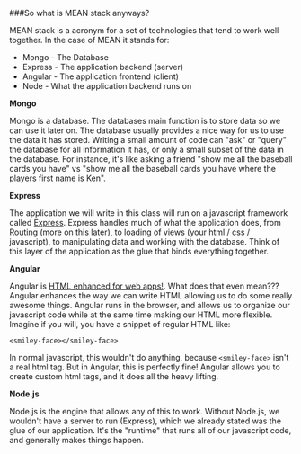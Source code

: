 ###So what is MEAN stack anyways?

MEAN stack is a acronym for a set of technologies that tend to work well
together.  In the case of MEAN it stands for:

* Mongo - The Database
* Express - The application backend (server)
* Angular - The application frontend (client)
* Node - What the application backend runs on

**Mongo**

Mongo is a database. The databases main function is to store data so we can use
it later on.  The database usually provides a nice way for us to use the data it
has stored.  Writing a small amount of code can "ask" or "query" the database
for all information it has, or only a small subset of the data in the database.
For instance, it's like asking a friend "show me all the baseball cards you
have" vs "show me all the baseball cards you have where the players first name
is Ken".

**Express**

The application we will write in this class will run on a javascript framework
called [Express](http://expressjs.com/).  Express handles much of what the
application does, from Routing (more on this later), to loading of views (your
html / css / javascript), to manipulating data and working with the database.
Think of this layer of the application as the glue that binds everything
together.

**Angular**

Angular is [HTML enhanced for web apps!](http://angularjs).  What does that even
mean???  Angular enhances the way we can write HTML allowing us to do some
really awesome things.  Angular runs in the browser, and allows us to organize
our javascript code while at the same time making our HTML more flexible.
Imagine if you will, you have a snippet of regular HTML like:

```
<smiley-face></smiley-face>
```

In normal javascript, this wouldn't do anything, because `<smiley-face>` isn't a
real html tag. But in Angular, this is perfectly fine!  Angular allows you to
create custom html tags, and it does all the heavy lifting.

**Node.js**

Node.js is the engine that allows any of this to work.  Without Node.js, we
wouldn't have a server to run (Express), which we already stated was the glue of
our application.  It's the "runtime" that runs all of our javascript code, and
generally makes things happen.  



